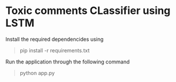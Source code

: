 # Toxic comments CLassifier using LSTM

Install the required dependencides using
> pip install -r requirements.txt


Run the application through the following command
>python app.py
